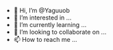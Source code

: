- 👋 Hi, I’m @Yaguuob
- 👀 I’m interested in ...
- 🌱 I’m currently learning ...
- 💞️ I’m looking to collaborate on ...
- 📫 How to reach me ...

<!---
Yaguuob/Yaguuob is a ✨ special ✨ repository because its `README.md` (this file) appears on your GitHub profile.
You can click the Preview link to take a look at your changes.
--->
